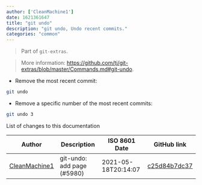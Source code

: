 ```yaml
---
author: ['CleanMachine1']
date: 1621361647
title: "git undo"
description: "git undo, Undo recent commits."
categories: "common"
---
```

> Part of `git-extras`.

> More information: <https://github.com/tj/git-extras/blob/master/Commands.md#git-undo>.

- Remove the most recent commit:

```bash
git undo
```

- Remove a specific number of the most recent commits:

```bash
git undo 3
```
List of changes to this documentation


Author | Description | ISO 8601 Date | GitHub link
------|-----|-----|-----
[CleanMachine1](mailto:78213164+CleanMachine1@users.noreply.github.com) | git-undo: add page (#5980) | 2021-05-18T20:14:07 | [c25d84b7dc37](https://github.com/tldr-pages/tldr/commit/c25d84b7dc377921d3bc46191cf0db3e7089ec04)

